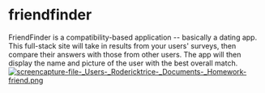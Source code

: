 # friendfinder
FriendFinder is a compatibility-based  application -- basically a dating app. This full-stack site will take in results from your users' surveys, then compare their answers with those from other users. The app will then display the name and picture of the user with the best overall match.
[![screencapture-file-_Users-_Rodericktrice-_Documents-_Homework-friend.png](https://s15.postimg.cc/crkeyecy3/screencapture-file-_Users-_Rodericktrice-_Documents-_Homework-friend.png)](https://postimg.cc/image/3js6hp5vr/)
